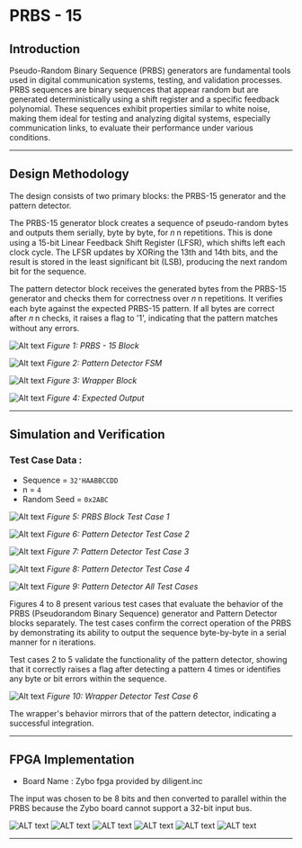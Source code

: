 # **PRBS - 15**
## Introduction 
Pseudo-Random Binary Sequence (PRBS) generators are fundamental tools used in digital communication systems, testing, and validation processes. PRBS sequences are binary sequences that appear random but are generated deterministically using a shift register and a specific feedback polynomial. These sequences exhibit properties similar to white noise, making them ideal for testing and analyzing digital systems, especially communication links, to evaluate their performance under various conditions.

---
## Design Methodology
The design consists of two primary blocks: the PRBS-15 generator and the pattern detector.

The PRBS-15 generator block creates a sequence of pseudo-random bytes and outputs them serially, byte by byte, for 
𝑛
n repetitions. This is done using a 15-bit Linear Feedback Shift Register (LFSR), which shifts left each clock cycle. The LFSR updates by XORing the 13th and 14th bits, and the result is stored in the least significant bit (LSB), producing the next random bit for the sequence.

The pattern detector block receives the generated bytes from the PRBS-15 generator and checks them for correctness over 
𝑛
n repetitions. It verifies each byte against the expected PRBS-15 pattern. If all bytes are correct after 
𝑛
n checks, it raises a flag to '1', indicating that the pattern matches without any errors.

![Alt text](./PRBS-15/PRBS.PNG)
*Figure 1: PRBS - 15 Block*

![Alt text](./PRBS-15/PatternDetectorFSM.PNG)
*Figure 2: Pattern Detector FSM*

![Alt text](./PRBS-15/Top.PNG)
*Figure 3: Wrapper Block*

![Alt text](./PRBS-15/WD.PNG)
*Figure 4: Expected Output*


---
## Simulation and Verification
### Test Case Data :
- Sequence = `32'HAABBCCDD`
- n = `4`
- Random Seed = `0x2ABC`
  
![Alt text](./PRBS-15/PRBSSim.PNG)
*Figure 5: PRBS Block Test Case 1*

![Alt text](./PRBS-15/PDTC1.PNG)
*Figure 6: Pattern Detector Test Case 2*

![Alt text](./PRBS-15/PDT2.PNG)
*Figure 7: Pattern Detector Test Case 3*

![Alt text](./PRBS-15/PDT3.PNG)
*Figure 8: Pattern Detector Test Case 4*

![Alt text](./PRBS-15/PDT4.PNG)
*Figure 9: Pattern Detector All Test Cases*

Figures 4 to 8 present various test cases that evaluate the behavior of the PRBS (Pseudorandom Binary Sequence) generator and Pattern Detector blocks separately. The test cases confirm the correct operation of the PRBS by demonstrating its ability to output the sequence byte-by-byte in a serial manner for n iterations.

Test cases 2 to 5 validate the functionality of the pattern detector, showing that it correctly raises a flag after detecting a pattern 4 times or identifies any byte or bit errors within the sequence.

![Alt text](./PRBS-15/Wrapper.PNG)
*Figure 10: Wrapper Detector Test Case 6*

The wrapper's behavior mirrors that of the pattern detector, indicating a successful integration.

---
## FPGA Implementation
- Board Name : Zybo fpga provided by diligent.inc
  
The input was chosen to be 8 bits and then converted to parallel within the PRBS because the Zybo board cannot support a 32-bit input bus.

![ALT text](./PRBS-15/Screenshot%202024-09-11%20113818.jpg)
![ALT text](./PRBS-15/Screenshot%202024-09-11%20113920.jpg)
![ALT text](./PRBS-15/Screenshot%202024-09-11%20115810.jpg)
![ALT text](./PRBS-15/Screenshot%202024-09-11%20115828.jpg)
![ALT text](./PRBS-15/Screenshot%202024-09-11%20115904.jpg)
![ALT text](./PRBS-15/Screenshot%202024-09-11%20115849.jpg)

---
